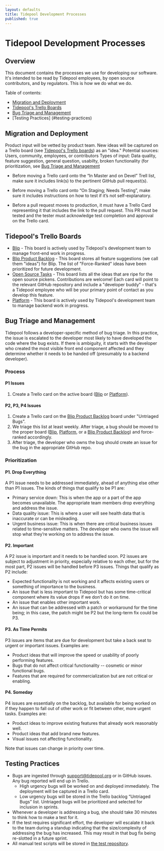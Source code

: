 ```yaml
---
layout: defaults
title: Tidepool Development Processes
published: true
---
```


# Tidepool Development Processes

## Overview

This document contains the processes we use for developing our software. It's intended 
to be read by Tidepool employees, by open source contributors, and by regulators. This is how we do what we do. 

Table of contents:

* [Migration and Deployment](#migration-and-deployment)
* [Tidepool's Trello Boards](#tidepools-trello-boards)
* [Bug Triage and Management](#bug-triage-and-management)
* [Testing Practices] (#testing-practices)



## Migration and Deployment

Product input will be vetted by product team. New ideas will be captured on a Trello board (see [Tidepool's Trello boards](#tidepools-trello-boards)) as an "idea."
Potential sources: Users, community, employees, or contributors
Types of input: Data quality, feature suggestion, general question, usabilty, broken functionality (for prioritization, see [Bug Triage and Management](#bug-triage-and-management)

* Before moving a Trello card onto the “In Master and on Devel” Trell list, make sure it includes link(s) to the pertinent GitHub pull request(s).

* Before moving a Trello card onto “On Staging; Needs Testing”, make sure it includes instructions on how to test if it’s not self-explanatory.

* Before a pull request moves to production, it must have a Trello Card representing it that includes the link to the pull request. This PR must be tested and the tester must acknowledge test completion and approval on the Trello card.


## Tidepool's Trello Boards

* [Blip](https://trello.com/b/GPadCYvP/blip) - This board is actively used by Tidepool's development team to manage front-end work in progress.
* [Blip Product Backlog](https://trello.com/b/iKydvoiJ/blip-product-backlog) - This board stores all feature suggestions (we call them "ideas") for Blip. The list of "Force-Ranked" ideas have been prioritized for future development.
* [Open Source Tasks](https://trello.com/b/uTNKzwka/open-source-tasks) - This board lists all the ideas that are ripe for the open source pickens. Contributions are welcome! Each card will point to the relevant GitHub repository and include a "developer buddy" - that's a Tidepool employee who will be your primary point of contact as you develop this feature.
* [Platform](https://trello.com/b/xLF1XmeQ/platform) - This board is actively used by Tidepool's development team to manage backend work in progress. 



## Bug Triage and Management

Tidepool follows a developer-specific method of bug triage. In this practice, the issue is escalated to the developer most likely to have developed the code where the bug exists. If there is ambiguity, it starts with the developer who created the most visible front end component affected and they determine whether it needs to be handed off (presumably to a backend developer).

### Process

#### P1 Issues
1. Create a Trello card on the active board ([Blip](https://trello.com/b/GPadCYvP/blip) or [Platform](https://trello.com/b/xLF1XmeQ/platform)).

#### P2, P3, P4 Issues
1. Create a Trello card on the [Blip Product Backlog](https://trello.com/b/iKydvoiJ/blip-product-backlog) board under "Untriaged Bugs".
2. We triage this list at least weekly. After triage, a bug should be moved to the proper board ([Blip](https://trello.com/b/GPadCYvP/blip), [Platform](https://trello.com/b/xLF1XmeQ/platform), or a [Blip Product Backlog](https://trello.com/b/iKydvoiJ/blip-product-backlog)) and force-ranked accordingly.
3. After triage, the developer who owns the bug should create an issue for the bug in the appropriate GitHub repo.

### Prioritization

#### P1. Drop Everything

A P1 issue needs to be addressed immediately, ahead of anything else other than P1 issues. The kinds of things that qualify to be P1 are:

* Primary service down: This is when the app or a part of the app becomes unavailable. The appropriate team members drop everything and address the issue.
* Data quality issue: This is where a user will see health data that is inaccurate or can be misleading.
* Urgent business issue: This is when there are critical business issues related to time-sensitive matters.
The developer who owns the issue will stop what they’re working on to address the issue.

#### P2. Important

A P2 issue is important and it needs to be handled soon. P2 issues are subject to adjustment in priority, especially relative to each other, but for the most part, P2 issues will be handled before P3 issues. Things that qualify as P2 include:

* Expected functionality is not working and it affects existing users or something of importance to the business.
* An issue that is less important to Tidepool but has some time-critical component where its value drops if we don’t do it on time.
* An issue that enables other important work.
* An issue that can be addressed with a patch or workaround for the time being; in this case, the patch might be P2 but the long-term fix could be P3.

#### P3. As Time Permits

P3 issues are items that are due for development but take a back seat to urgent or important issues. Examples are:

* Product ideas that will improve the speed or usability of poorly performing features. 
* Bugs that do not affect critical functionality -- cosmetic or minor functional bugs.
* Features that are required for commercialization but are not critical or enabling.

#### P4. Someday

P4 issues are essentially on the backlog, but available for being worked on if they happen to fall out of other work or fit between other, more urgent tasks. Examples are: 

* Product ideas to improve existing features that already work reasonably well.
* Product ideas that add brand new features. 
* Visual issues not affecting functionality.

Note that issues can change in priority over time.

## Testing Practices
* Bugs are ingested through support@tidepool.org or in GitHub issues. Any bug reported will end up in Trello. 
  * High urgency bugs will be worked on and deployed immediately. The deployment will be captured in a Trello card. 
  * Low urgency bugs will be stored in the Trello backlog “Untriaged Bugs” list. Untriaged bugs will be prioritized and selected for inclusion in sprints.
* Whenever a developer is addressing a bug, she should take 30 minutes to think how to make a test for it.
* If the test requires significant effort, the developer will escalate it back to the team during a standup indicating that the size/complexity of addressing the bug has increased. This may result in that bug fix being re-slotted in a future sprint.
* All manual test scripts will be stored in [the test repository](https://github.com/tidepool-org/testing).

